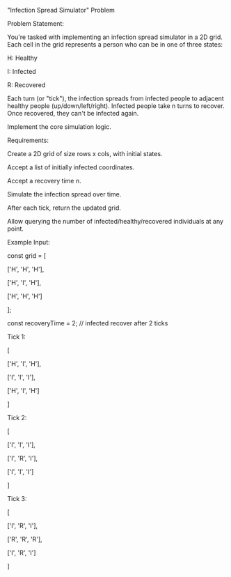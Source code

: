 "Infection Spread Simulator" Problem
 
Problem Statement:
 
You're tasked with implementing an infection spread simulator in a 2D grid. Each cell in the grid represents a person who can be in one of three states:

H: Healthy

I: Infected

R: Recovered
 
Each turn (or "tick"), the infection spreads from infected people to adjacent healthy people (up/down/left/right). Infected people take n turns to recover. Once recovered, they can't be infected again.

Implement the core simulation logic.
 
Requirements:

Create a 2D grid of size rows x cols, with initial states.

Accept a list of initially infected coordinates.
 
Accept a recovery time n.
 
Simulate the infection spread over time.

After each tick, return the updated grid.

Allow querying the number of infected/healthy/recovered individuals at any point.
 
Example Input:
 
const grid = [

  ['H', 'H', 'H'],

  ['H', 'I', 'H'],

  ['H', 'H', 'H']

];
 
const recoveryTime = 2; // infected recover after 2 ticks

Tick 1:

[

  ['H', 'I', 'H'],

  ['I', 'I', 'I'],

  ['H', 'I', 'H']

]
 
Tick 2:

[

  ['I', 'I', 'I'],

  ['I', 'R', 'I'],

  ['I', 'I', 'I']

]
 
Tick 3:

[

  ['I', 'R', 'I'],

  ['R', 'R', 'R'],

  ['I', 'R', 'I']

]
 